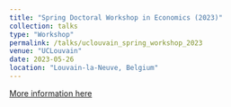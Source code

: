 ```yaml
---
title: "Spring Doctoral Workshop in Economics (2023)"
collection: talks
type: "Workshop"
permalink: /talks/uclouvain_spring_workshop_2023
venue: "UCLouvain"
date: 2023-05-26
location: "Louvain-la-Neuve, Belgium"
---
```


[More information here](https://doctoralworkshop.wordpress.com/)


